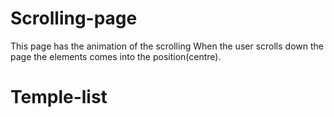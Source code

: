# Scrolling-page

This page has the animation of the scrolling 
When the user scrolls down the page the elements comes into the position(centre).
# Temple-list
